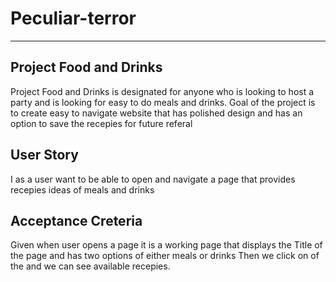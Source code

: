 # Peculiar-terror
---

## Project Food and Drinks

Project Food and Drinks is designated for anyone who is looking to host a party and is looking for easy to do meals and drinks.
Goal of the project is to create easy to navigate website that has polished design and has an option to save the recepies for future referal 

## User Story 

I as a user want to be able to open and navigate a page that provides recepies ideas of meals and drinks 

## Acceptance Creteria 

Given when user opens a page it is a working page that displays the Title of the page and has two options of either meals or drinks
Then we click on of the and we can see available recepies. 



